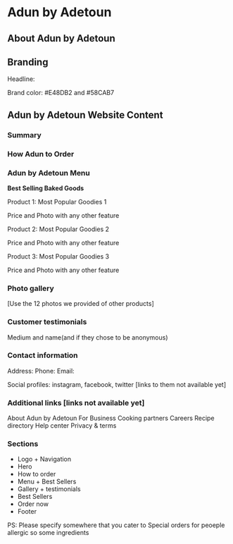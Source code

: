 # Adun by Adetoun

## About Adun by Adetoun

## Branding

Headline:

Brand color: #E48DB2 and #58CAB7

## Adun by Adetoun Website Content

### Summary

### How Adun to Order

### Adun by Adetoun Menu

**Best Selling Baked Goods**

Product 1: Most Popular Goodies 1

Price and Photo with any other feature

Product 2: Most Popular Goodies 2

Price and Photo with any other feature

Product 3: Most Popular Goodies 3

Price and Photo with any other feature

### Photo gallery

[Use the 12 photos we provided of other products]

### Customer testimonials

Medium and name(and if they chose to be anonymous)

### Contact information

Address:
Phone:
Email:

Social profiles: instagram, facebook, twitter [links to them not available yet]

### Additional links [links not available yet]

About Adun by Adetoun
For Business
Cooking partners
Careers
Recipe directory
Help center
Privacy & terms

### Sections

- Logo + Navigation
- Hero
- How to order
- Menu + Best Sellers
- Gallery + testimonials
- Best Sellers
- Order now
- Footer

PS: Please specify somewhere that you cater to Special orders for peoeple allergic so some ingredients
